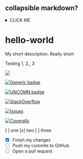 
## collapsible markdown?

<details><summary>CLICK ME</summary>
<p>

#### yes, even hidden code blocks!

```python
print("hello world!")
```

</p>
</details>



# hello-world
My short description.  Really short

Testing 1, 2,, 3

![](https://github.com/actions/hello-world/workflows/Greet%20Everyone/badge.svg)

[![Generic badge](https://img.shields.io/badge/<SUBJECT>-<STATUS>-<COLOR>.svg)](https://shields.io/)

[![UNCOMN badge](https://img.shields.io/badge/UNCOMN-Awesome-orange.svg)](https://shields.io/)

[![StackOverflow](http://img.shields.io/badge/stackoverflow-REPO-blue.svg)]( http://stackoverflow.com/questions/tagged/REPO )

[![Issues](http://img.shields.io/github/issues/USER/REPO.svg)]( https://github.com/USER/REPO/issues )

[![Coveralls](http://img.shields.io/coveralls/rstacruz/REPO.svg?style=flat)](https://coveralls.io/r/rstacruz/REPO)


[ ] one
[x] two
[ ] three


- [x] Finish my changes
- [ ] Push my commits to GitHub
- [ ] Open a pull request
